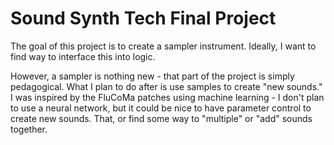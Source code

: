 # Sound Synth Tech Final Project

The goal of this project is to create a sampler instrument. Ideally, I want to find way to interface this into logic.

However, a sampler is nothing new - that part of the project is simply pedagogical. What I plan to do after is use samples to create "new sounds." I was inspired by the FluCoMa patches using machine learning - I don't plan to use a neural network, but it could be nice to have parameter control to create new sounds. That, or find some way to "multiple" or "add" sounds together.